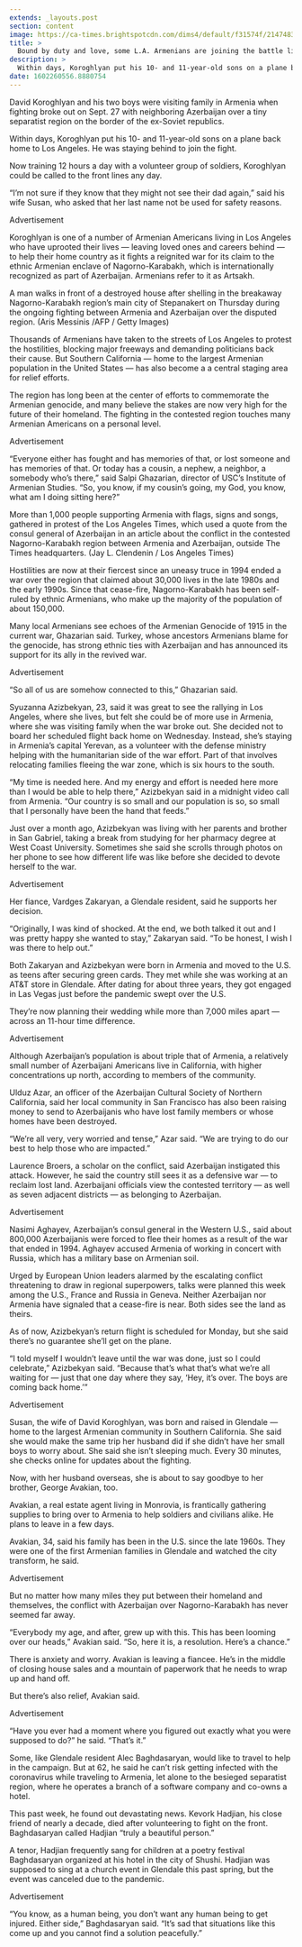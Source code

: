 ```yaml
--- 
extends: _layouts.post 
section: content 
image: https://ca-times.brightspotcdn.com/dims4/default/f31574f/2147483647/strip/true/crop/2048x1075+0+230/resize/1200x630!/quality/90/?url=https%3A%2F%2Fcalifornia-times-brightspot.s3.amazonaws.com%2Fa8%2Ff2%2F39ffe88c43e285439f120f443dc1%2Fla-me-los-angeles-artsakh-war-connections.JPG 
title: > 
  Bound by duty and love, some L.A. Armenians are joining the battle lines in their homeland 
description: > 
  Within days, Koroghlyan put his 10- and 11-year-old sons on a plane back home to Los Angeles.(Aris Messinis /AFP / Getty Images)Thousands of Armenians have taken to the streets of Los Angeles to protest the hostilities, blocking major freeways and demanding politicians back their cause.Since that cease-fire, Nagorno-Karabakh has been self-ruled by ethnic Armenians, who make up the majority of the population of about 150,000.Many local Armenians see echoes of the Armenian Genocide of 1915 in the current war, Ghazarian said.AdvertisementBut no matter how many miles they put between their homeland and themselves, the conflict with Azerbaijan over Nagorno-Karabakh has never seemed far away. 
date: 1602260556.8880754 
--- 
```

David Koroghlyan and his two boys were visiting family in Armenia when fighting broke out on Sept. 27 with neighboring Azerbaijan over a tiny separatist region on the border of the ex-Soviet republics.

Within days, Koroghlyan put his 10- and 11-year-old sons on a plane back home to Los Angeles. He was staying behind to join the fight.

Now training 12 hours a day with a volunteer group of soldiers, Koroghlyan could be called to the front lines any day.

“I’m not sure if they know that they might not see their dad again,” said his wife Susan, who asked that her last name not be used for safety reasons.

Advertisement

Koroghlyan is one of a number of Armenian Americans living in Los Angeles who have uprooted their lives — leaving loved ones and careers behind — to help their home country as it fights a reignited war for its claim to the ethnic Armenian enclave of Nagorno-Karabakh, which is internationally recognized as part of Azerbaijan. Armenians refer to it as Artsakh.

A man walks in front of a destroyed house after shelling in the breakaway Nagorno-Karabakh region’s main city of Stepanakert on Thursday during the ongoing fighting between Armenia and Azerbaijan over the disputed region. (Aris Messinis /AFP / Getty Images)

Thousands of Armenians have taken to the streets of Los Angeles to protest the hostilities, blocking major freeways and demanding politicians back their cause. But Southern California — home to the largest Armenian population in the United States — has also become a a central staging area for relief efforts.

The region has long been at the center of efforts to commemorate the Armenian genocide, and many believe the stakes are now very high for the future of their homeland. The fighting in the contested region touches many Armenian Americans on a personal level.

Advertisement

“Everyone either has fought and has memories of that, or lost someone and has memories of that. Or today has a cousin, a nephew, a neighbor, a somebody who’s there,” said Salpi Ghazarian, director of USC’s Institute of Armenian Studies. “So, you know, if my cousin’s going, my God, you know, what am I doing sitting here?”

More than 1,000 people supporting Armenia with flags, signs and songs, gathered in protest of the Los Angeles Times, which used a quote from the consul general of Azerbaijan in an article about the conflict in the contested Nagorno-Karabakh region between Armenia and Azerbaijan, outside The Times headquarters. (Jay L. Clendenin / Los Angeles Times)

Hostilities are now at their fiercest since an uneasy truce in 1994 ended a war over the region that claimed about 30,000 lives in the late 1980s and the early 1990s. Since that cease-fire, Nagorno-Karabakh has been self-ruled by ethnic Armenians, who make up the majority of the population of about 150,000.

Many local Armenians see echoes of the Armenian Genocide of 1915 in the current war, Ghazarian said. Turkey, whose ancestors Armenians blame for the genocide, has strong ethnic ties with Azerbaijan and has announced its support for its ally in the revived war.

Advertisement

“So all of us are somehow connected to this,” Ghazarian said.

Syuzanna Azizbekyan, 23, said it was great to see the rallying in Los Angeles, where she lives, but felt she could be of more use in Armenia, where she was visiting family when the war broke out. She decided not to board her scheduled flight back home on Wednesday. Instead, she’s staying in Armenia’s capital Yerevan, as a volunteer with the defense ministry helping with the humanitarian side of the war effort. Part of that involves relocating families fleeing the war zone, which is six hours to the south.

“My time is needed here. And my energy and effort is needed here more than I would be able to help there,” Azizbekyan said in a midnight video call from Armenia. “Our country is so small and our population is so, so small that I personally have been the hand that feeds.”

Just over a month ago, Azizbekyan was living with her parents and brother in San Gabriel, taking a break from studying for her pharmacy degree at West Coast University. Sometimes she said she scrolls through photos on her phone to see how different life was like before she decided to devote herself to the war.

Advertisement

Her fiance, Vardges Zakaryan, a Glendale resident, said he supports her decision.

“Originally, I was kind of shocked. At the end, we both talked it out and I was pretty happy she wanted to stay,” Zakaryan said. “To be honest, I wish I was there to help out.”

Both Zakaryan and Azizbekyan were born in Armenia and moved to the U.S. as teens after securing green cards. They met while she was working at an AT&T store in Glendale. After dating for about three years, they got engaged in Las Vegas just before the pandemic swept over the U.S.

They’re now planning their wedding while more than 7,000 miles apart — across an 11-hour time difference.

Advertisement

Although Azerbaijan’s population is about triple that of Armenia, a relatively small number of Azerbaijani Americans live in California, with higher concentrations up north, according to members of the community.

Ulduz Azar, an officer of the Azerbaijan Cultural Society of Northern California, said her local community in San Francisco has also been raising money to send to Azerbaijanis who have lost family members or whose homes have been destroyed.

“We’re all very, very worried and tense,” Azar said. “We are trying to do our best to help those who are impacted.”

Laurence Broers, a scholar on the conflict, said Azerbaijan instigated this attack. However, he said the country still sees it as a defensive war — to reclaim lost land. Azerbaijani officials view the contested territory — as well as seven adjacent districts — as belonging to Azerbaijan.

Advertisement

Nasimi Aghayev, Azerbaijan’s consul general in the Western U.S., said about 800,000 Azerbaijanis were forced to flee their homes as a result of the war that ended in 1994. Aghayev accused Armenia of working in concert with Russia, which has a military base on Armenian soil.

Urged by European Union leaders alarmed by the escalating conflict threatening to draw in regional superpowers, talks were planned this week among the U.S., France and Russia in Geneva. Neither Azerbaijan nor Armenia have signaled that a cease-fire is near. Both sides see the land as theirs.

As of now, Azizbekyan’s return flight is scheduled for Monday, but she said there’s no guarantee she’ll get on the plane.

“I told myself I wouldn’t leave until the war was done, just so I could celebrate,” Azizbekyan said. “Because that’s what that’s what we’re all waiting for — just that one day where they say, ‘Hey, it’s over. The boys are coming back home.’”

Advertisement

Susan, the wife of David Koroghlyan, was born and raised in Glendale — home to the largest Armenian community in Southern California. She said she would make the same trip her husband did if she didn’t have her small boys to worry about. She said she isn’t sleeping much. Every 30 minutes, she checks online for updates about the fighting.

Now, with her husband overseas, she is about to say goodbye to her brother, George Avakian, too.

Avakian, a real estate agent living in Monrovia, is frantically gathering supplies to bring over to Armenia to help soldiers and civilians alike. He plans to leave in a few days.

Avakian, 34, said his family has been in the U.S. since the late 1960s. They were one of the first Armenian families in Glendale and watched the city transform, he said.

Advertisement

But no matter how many miles they put between their homeland and themselves, the conflict with Azerbaijan over Nagorno-Karabakh has never seemed far away.

“Everybody my age, and after, grew up with this. This has been looming over our heads,” Avakian said. “So, here it is, a resolution. Here’s a chance.”

There is anxiety and worry. Avakian is leaving a fiancee. He’s in the middle of closing house sales and a mountain of paperwork that he needs to wrap up and hand off.

But there’s also relief, Avakian said.

Advertisement

“Have you ever had a moment where you figured out exactly what you were supposed to do?” he said. “That’s it.”

Some, like Glendale resident Alec Baghdasaryan, would like to travel to help in the campaign. But at 62, he said he can’t risk getting infected with the coronavirus while traveling to Armenia, let alone to the besieged separatist region, where he operates a branch of a software company and co-owns a hotel.

This past week, he found out devastating news. Kevork Hadjian, his close friend of nearly a decade, died after volunteering to fight on the front. Baghdasaryan called Hadjian “truly a beautiful person.”

A tenor, Hadjian frequently sang for children at a poetry festival Baghdasaryan organized at his hotel in the city of Shushi. Hadjian was supposed to sing at a church event in Glendale this past spring, but the event was canceled due to the pandemic.

Advertisement

“You know, as a human being, you don’t want any human being to get injured. Either side,” Baghdasaryan said. “It’s sad that situations like this come up and you cannot find a solution peacefully.”